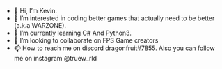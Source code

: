 - 👋 Hi, I’m Kevin.
- 👀 I’m interested in coding better games that actually need to be better (a.k.a WARZONE).
- 🌱 I’m currently learning C# And Python3.
- 💞️ I’m looking to collaborate on FPS Game creators
- 📫 How to reach me on discord dragonfruit#7855. Also you can follow me on instagram @truew_rld

<!---
devkevin-coder/devkevin-coder is a ✨ special ✨ repository because its `README.md` (this file) appears on your GitHub profile.
You can click the Preview link to take a look at your changes.
--->
